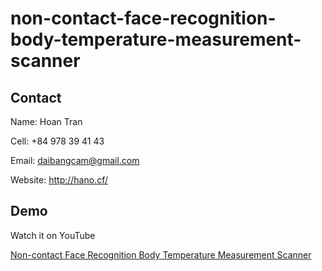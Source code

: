 # non-contact-face-recognition-body-temperature-measurement-scanner
 
## Contact

Name: Hoan Tran

Cell: +84 978 39 41 43

Email: daibangcam@gmail.com

Website: http://hano.cf/

## Demo

Watch it on YouTube 

[Non-contact Face Recognition Body Temperature Measurement Scanner](https://youtu.be/0BhfDXxvnVU)